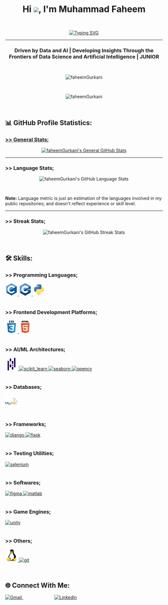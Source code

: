 <h1 align="center">Hi <img src="https://media.giphy.com/media/hvRJCLFzcasrR4ia7z/giphy.gif" width="35">, I'm Muhammad Faheem</h1>

<br>

<p align="center">
	<a href="https://git.io/typing-svg"><img src="https://readme-typing-svg.demolab.com?font=Source+Code+Pro&weight=500&duration=4700&pause=299&color=BABABA&center=true&random=false&width=435&lines=Amateurs+seek+the+sun...;Get+eaten...;Power+stays+in+the+shadows.;-+Lewis+Strauss" alt="Typing SVG" /></a>
</p>

<hr>

<h3 align="center">Driven by Data and AI | Developing Insights Through the Frontiers of Data Science and Artificial Intelligence | JUNIOR</h3>

<br>

<p align="center"><img src="https://github.com/faheemGurkani/faheemGurkani/assets/137767435/0da54d8b-c8f6-4ffa-a3bd-520aac17ec40" alt="faheemGurkani"></p>

<br>

<p align="center"> <img src="https://komarev.com/ghpvc/?username=faheemgurkani&label=Profile%20Views&color=0e75b6&style=flat-square" alt="faheemGurkani"/></p>

<br>
<!-- <hr>
<br>
 -->
<h2 align="left">📊 <b>GitHub Profile Statistics: </b></h2>
<h3><u>>> General Stats;</u></h3>
<p align="center">
  <a href="https://github.com/anuraghazra/github-readme-stats">
    <img height="181px" alt="faheemGurkani's General GitHub Stats" src="https://github-readme-stats.vercel.app/api?username=faheemGurkani&show_icons=true&count_private=true&theme=algolia">
  </a>
</p>
<hr>
<h3>>> Language Stats;</h3>
<p align="center">
  <img height="181px" src="https://github-readme-stats.vercel.app/api/top-langs?username=faheemgurkani&show_icons=true&locale=en&layout=compact&theme=algolia" alt="faheemGurkani's GitHub Language Stats">
</p>

<br>

<p align="left"><b>Note:</b> Language metric is just an estimation of the languages involved in my public repositories; and doesn't reflect experience or skill level.</p>
<hr>
<h3>>> Streak Stats;</h3>
<p align="center">
  <img src="https://github-readme-streak-stats.herokuapp.com/?user=faheemgurkani&theme=algolia" alt="faheemGurkani's GitHub Streak Stats"  />
</p>

<br>
<!-- <hr>
<br>
 -->
<h2 align="left">🛠️ Skills:</h2>
  <h3>>> Programming Languages;</h3>
    <a href="https://www.cprogramming.com/" target="_blank" rel="noreferrer"> <img src="https://raw.githubusercontent.com/devicons/devicon/master/icons/c/c-original.svg" alt="c" width="40" height="40"/> </a> 
    <a href="https://www.w3schools.com/cpp/" target="_blank" rel="noreferrer"> <img src="https://raw.githubusercontent.com/devicons/devicon/master/icons/cplusplus/cplusplus-original.svg" alt="cplusplus" width="40" height="40"/> </a> 
    <a href="https://www.python.org" target="_blank" rel="noreferrer"> <img src="https://raw.githubusercontent.com/devicons/devicon/master/icons/python/python-original.svg" alt="python" width="40" height="40"/> </a> 
<br>
<br>
  <h3>>> Frontend Development Platforms;</h3>
    <a href="https://www.w3schools.com/css/" target="_blank" rel="noreferrer"> <img src="https://raw.githubusercontent.com/devicons/devicon/master/icons/css3/css3-original-wordmark.svg" alt="css3" width="40" height="40"/> </a> 
    <a href="https://www.w3.org/html/" target="_blank" rel="noreferrer"> <img src="https://raw.githubusercontent.com/devicons/devicon/master/icons/html5/html5-original-wordmark.svg" alt="html5" width="40" height="40"/> </a>
<!--   <hr> -->
<br>
<br>
  <h3>>> AI/ML Architectures;</h3>
    <a href="https://pandas.pydata.org/" target="_blank" rel="noreferrer"> <img src="https://raw.githubusercontent.com/devicons/devicon/2ae2a900d2f041da66e950e4d48052658d850630/icons/pandas/pandas-original.svg" alt="pandas" width="40" height="40"/> </a> 
    <a href="https://scikit-learn.org/" target="_blank" rel="noreferrer"> <img src="https://upload.wikimedia.org/wikipedia/commons/0/05/Scikit_learn_logo_small.svg" alt="scikit_learn" width="40" height="40"/> </a> 
    <a href="https://seaborn.pydata.org/" target="_blank" rel="noreferrer"> <img src="https://seaborn.pydata.org/_images/logo-mark-lightbg.svg" alt="seaborn" width="40" height="40"/> </a> 
    <a href="https://opencv.org/" target="_blank" rel="noreferrer"> <img src="https://www.vectorlogo.zone/logos/opencv/opencv-icon.svg" alt="opencv" width="40" height="40"/> </a> 
<!--   <hr> -->
<br>
<br>
  <h3>>> Databases;</h3>
    <a href="https://www.mysql.com/" target="_blank" rel="noreferrer"> <img src="https://raw.githubusercontent.com/devicons/devicon/master/icons/mysql/mysql-original-wordmark.svg" alt="mysql" width="40" height="40"/> </a> 
<!--   <hr> -->
<br>
<br>
  <h3>>> Frameworks;</h3>
    <a href="https://www.djangoproject.com/" target="_blank" rel="noreferrer"> <img src="https://cdn.worldvectorlogo.com/logos/django.svg" alt="django" width="40" height="40"/> </a> 
    <a href="https://flask.palletsprojects.com/" target="_blank" rel="noreferrer"> <img src="https://www.vectorlogo.zone/logos/pocoo_flask/pocoo_flask-icon.svg" alt="flask" width="40" height="40"/></a> 
<!--   <hr> -->
<br>
<br>
  <h3>>> Testing Utilities;</h3>
    <a href="https://www.selenium.dev" target="_blank" rel="noreferrer"> <img src="https://raw.githubusercontent.com/detain/svg-logos/780f25886640cef088af994181646db2f6b1a3f8/svg/selenium-logo.svg" alt="selenium" width="40" height="40"/> </a> 
<!--   <hr> -->
<br>
<br>
  <h3>>> Softwares;</h3>
    <a href="https://www.figma.com/" target="_blank" rel="noreferrer"> <img src="https://www.vectorlogo.zone/logos/figma/figma-icon.svg" alt="figma" width="40" height="40"/> </a> 
    <a href="https://www.mathworks.com/" target="_blank" rel="noreferrer"> <img src="https://upload.wikimedia.org/wikipedia/commons/2/21/Matlab_Logo.png" alt="matlab" width="40" height="40"/> </a> 
<!--   <hr> -->
<br>
<br>
  <h3>>> Game Engines;</h3>
     <a href="https://unity.com/" target="_blank" rel="noreferrer"> <img src="https://www.vectorlogo.zone/logos/unity3d/unity3d-icon.svg" alt="unity" width="40" height="40"/> </a>
<!--   <hr> -->
<br>
<br>
  <h3>>> Others;</h3>
    <a href="https://www.linux.org/" target="_blank" rel="noreferrer"> <img src="https://raw.githubusercontent.com/devicons/devicon/master/icons/linux/linux-original.svg" alt="linux" width="40" height="40"/> </a>
    <a href="https://git-scm.com/" target="_blank" rel="noreferrer"> <img src="https://www.vectorlogo.zone/logos/git-scm/git-scm-icon.svg" alt="git" width="40" height="40"/> </a> 
<!--   <hr> -->
  
  <p align="left"> </p>

<br>
<!-- <hr>
<br>
 -->
<h2 align="left">🌐 Connect With Me:</h2>
	<span class="logo-container">
  <a href="mailto:faheemGurkani@gmail.com">
    <img width="40" height="40" src="https://i.ibb.co/tzRZZfD/Gmail-Logo-512px.png" alt="Gmail">
  </a>
</span>
<span class="www.linkedin.com/in/muhammad-faheem-367a1b279">
  <a href="">
    <img width="40" height="40" style="margin-left: 100px" src="https://i.ibb.co/BPhB3Cr/174857.png" alt="LinkedIn">
  </a>
</span>

<br>
